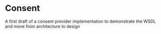 # Consent
A first draft of a consent provider implementation to demonstrate the WSDL and move from architecture to design
